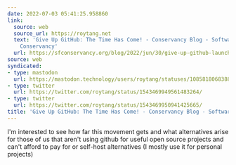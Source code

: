 ```yaml
---
date: 2022-07-03 05:41:25.958860
link:
  source: web
  source_url: https://roytang.net
  text: 'Give Up GitHub: The Time Has Come! - Conservancy Blog - Software Freedom
    Conservancy'
  url: https://sfconservancy.org/blog/2022/jun/30/give-up-github-launch/
source: web
syndicated:
- type: mastodon
  url: https://mastodon.technology/users/roytang/statuses/108581806838853195
- type: twitter
  url: https://twitter.com/roytang/status/1543469949561483264/
- type: twitter
  url: https://twitter.com/roytang/status/1543469950941425665/
title: 'Give Up GitHub: The Time Has Come! - Conservancy Blog - Software Freedom Conservancy'
---
```


I'm interested to see how far this movement gets and what alternatives arise for those of us that aren't using github for useful open source projects and can't afford to pay for or self-host alternatives (I mostly use it for personal projects)